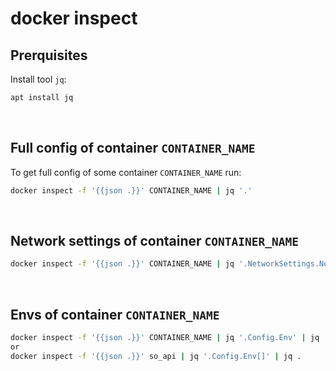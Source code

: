 # docker inspect
## Prerquisites
Install tool ``jq``:
```bash
apt install jq
```

<br>

## Full config of container ``CONTAINER_NAME``
To get full config of some container ``CONTAINER_NAME`` run:
```bash
docker inspect -f '{{json .}}' CONTAINER_NAME | jq '.'
```

<br>

## Network settings of container ``CONTAINER_NAME``
```bash
docker inspect -f '{{json .}}' CONTAINER_NAME | jq '.NetworkSettings.Networks' | jq .
```
<br>

## Envs of container ``CONTAINER_NAME``
```bash
docker inspect -f '{{json .}}' CONTAINER_NAME | jq '.Config.Env' | jq .
or
docker inspect -f '{{json .}}' so_api | jq '.Config.Env[]' | jq .
```